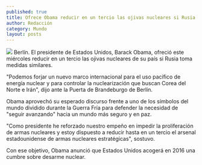 ```yaml
---
published: true
title: Ofrece Obama reducir en un tercio las ojivas nucleares si Rusia toma medida similar
author: Redacción
category: Mundo
layout: posts
---
```


![](http://i.imgur.com/jpzeIvTm.jpg)
Berlín. El presidente de Estados Unidos, Barack Obama, ofreció este miércoles reducir en un tercio las ojivas nucleares de su país si Rusia toma medidas similares.

"Podemos forjar un nuevo marco internacional para el uso pacífico de energía nuclear y para controlar la nuclearización que buscan Corea del Norte e Irán", dijo ante la Puerta de Brandeburgo de Berlín.

Obama aprovechó su esperado discurso frente a uno de los símbolos del mundo dividido durante la Guerra Fría para defender la necesidad de "seguir avanzando" hacia un mundo más seguro y en paz.

"Como presidente he reforzado nuestro empeño en impedir la proliferación de armas nucleares y estoy dispuesto a reducir hasta en un tercio el arsenal estadounidense de armas nucleares estratégicas", sostuvo.

Con ese objetivo, Obama anunció que Estados Unidos acogerá en 2016 una cumbre sobre desarme nuclear.
